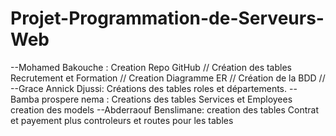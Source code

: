 # Projet-Programmation-de-Serveurs-Web
--Mohamed Bakouche : Creation Repo GitHub // Création des tables Recrutement et Formation // Creation Diagramme ER // Création de la BDD  //
--Grace Annick Djussi: Créations des tables roles et départements.
--Bamba prospere nema : Creations des tables  Services et Employees 
creation des models 
--Abderraouf Benslimane: creation des tables Contrat et payement plus controleurs et routes pour les tables  


